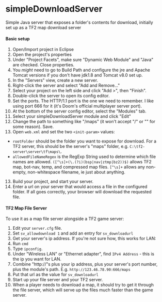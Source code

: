 # simpleDownloadServer
Simple Java server that exposes a folder's contents for download, initially set up as a TF2 map download server

#### Basic setup

1. Open/Import project in Eclipse
2. Open the project's properties
3. Under "Project Facets", make sure "Dynamic Web Module" and "Java" are checked. Close properties.
4. You *might* need to go to Build Path and configure the jre and Apache Tomcat versions if you don't have jdk1.8 and Tomcat v8.0 set up.
5. In the "Servers" view, create a new server.
6. Right-click the server and select "Add and Remove..."
7. Select your project on the left side and click "Add >", then "Finish".
8. Double-click the server to open its config editor.
9. Set the ports. The HTTP/1.1 port is the one we need to remember. I like using port 666 for it (it's Doom's official multiplayer server port).
10. At the bottom of the server config editor, select the "Modules" tab.
11. Select your simpleDownloadServer module and click "Edit"
12. Change the path to something like "/maps" (it won't accept "/" or "" for some reason). Save.
13. Open `web.xml` and set the two `<init-param>` values:
  - `rootFolder` should be the folder you want to expose for download. For a TF2 server, this should be the server's "maps" folder, e.g. `C:\tf2-server\server\tf\maps\`.
  - `allowedFileNameRegex` is the RegExp String used to determine which file names are allowed. `([^\s]+(\.(?i)(bsp|nav|ztmp|bz2))$)` allows TF2 map, bot-nav, temp, and compressed map files. `[^\s]+` allows any non-empty, non-whitespace filename, ie just about anything.
13. Build your project, and start your server.
14. Enter a url on your server that would access a file in the configured folder. If all goes correctly, your browser will download the requested file.

#### TF2 Map File Server

To use it as a map file server alongside a TF2 game server:

1. Edit your `server.cfg` file.
2. Set `sv_allowdownload 1` and add an entry for `sv_downloadurl`
3. Get your server's ip address. If you're not sure how, this works for LAN:
  1. Run `cmd`
  2. Type `ipconfig`.
  3. Under "Wireless LAN" or "Ethernet adapter", find `IPv4 Address` - this is the ip you want for LAN.
4. Combine "http://"s plus your ip address, plus your server's port number, plus the module's path. E.g. `http://123.46.78.90:666/maps`
5. Put that url as the value for `sv_downloadurl`
6. Start up your file server and your TF2 server.
7. When a player needs to download a map, it should try to get it through the file server, which will serve up the files much faster than the game server.
